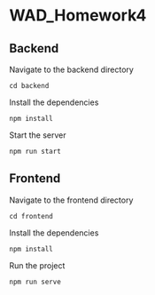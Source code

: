 # WAD_Homework4

## Backend
Navigate to the backend directory <br>
```
cd backend
```
Install the dependencies<br>
```
npm install
```
Start the server <br>
```
npm run start
```
## Frontend 
Navigate to the frontend directory <br>
```
cd frontend
```
Install the dependencies <br>
```
npm install
```
Run the project 
```
npm run serve
```
